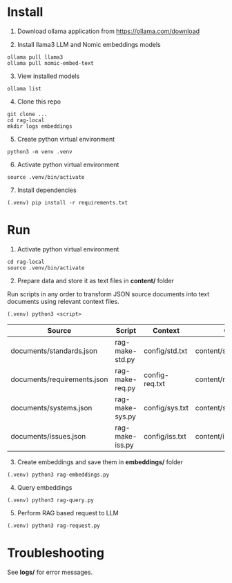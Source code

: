 # Install

1. Download ollama application from https://ollama.com/download

2. Install llama3 LLM and Nomic embeddings models

```
ollama pull llama3
ollama pull nomic-embed-text
```

3. View installed models

```
ollama list
```

4. Clone this repo

```
git clone ...
cd rag-local
mkdir logs embeddings
```

5. Create python virtual environment

```
python3 -m venv .venv
```

6. Activate python virtual environment

```
source .venv/bin/activate
```

7. Install dependencies

```
(.venv) pip install -r requirements.txt
```

# Run

1. Activate python virtual environment

```
cd rag-local
source .venv/bin/activate
```

2. Prepare data and store it as text files in **content/** folder

Run scripts in any order to transform JSON source documents into text documents using relevant context files. 

```
(.venv) python3 <script>
```

|Source|Script|Context|Output|
|------|----|-------|------|
|documents/standards.json|rag-make-std.py|config/std.txt|content/standards.txt|
|documents/requirements.json|rag-make-req.py|config-req.txt|content/requirements.txt|
|documents/systems.json|rag-make-sys.py|config/sys.txt|content/systems.txt|
|documents/issues.json|rag-make-iss.py|config/iss.txt|content/issues.txt|



3. Create embeddings and save them in **embeddings/** folder

```
(.venv) python3 rag-embeddings.py
```

4. Query embeddings

```
(.venv) python3 rag-query.py
```

5. Perform RAG based request to LLM

```
(.venv) python3 rag-request.py
```

# Troubleshooting

See **logs/** for error messages.

